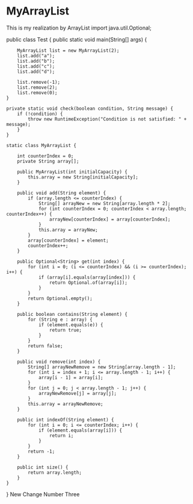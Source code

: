 # MyArrayList
This is my realization by ArrayList
import java.util.Optional;

public class Test {
    public static void main(String[] args) {

        MyArrayList list = new MyArrayList(2);
        list.add("a");
        list.add("b");
        list.add("c");
        list.add("d");

        list.remove(-1);
        list.remove(2);
        list.remove(0);
    }

    private static void check(boolean condition, String message) {
        if (!condition) {
            throw new RuntimeException("Condition is not satisfied: " + message);
        }
    }

    static class MyArrayList {

        int counterIndex = 0;
        private String array[];

        public MyArrayList(int initialCapacity) {
            this.array = new String[initialCapacity];
        }

        public void add(String element) {
            if (array.length <= counterIndex) {
                String[] arrayNew = new String[array.length * 2];
                for (int counterIndex = 0; counterIndex < array.length; counterIndex++) {
                    arrayNew[counterIndex] = array[counterIndex];
                }
                this.array = arrayNew;
            }
            array[counterIndex] = element;
            counterIndex++;
        }

        public Optional<String> get(int index) {
            for (int i = 0; (i <= counterIndex) && (i >= counterIndex); i++) {
                if (array[i].equals(array[index])) {
                    return Optional.of(array[i]);
                }
            }
            return Optional.empty();
        }

        public boolean contains(String element) {
            for (String e : array) {
                if (element.equals(e)) {
                    return true;
                }
            }
            return false;
        }

        public void remove(int index) {
            String[] arrayNewRemove = new String[array.length - 1];
            for (int i = index + 1; i <= array.length - 1; i++) {
                array[i - 1] = array[i];
            }
            for (int j = 0; j < array.length - 1; j++) {
                arrayNewRemove[j] = array[j];
            }
            this.array = arrayNewRemove;
        }

        public int indexOf(String element) {
            for (int i = 0; i <= counterIndex; i++) {
                if (element.equals(array[i])) {
                    return i;
                }
            }
            return -1;
        }

        public int size() {
            return array.length;
        }
    }
}
New Change Number Three 
